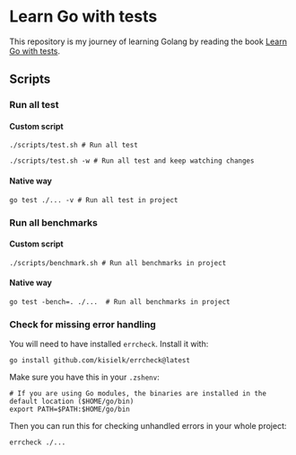 # Learn Go with tests
This repository is my journey of learning Golang by reading the book [Learn Go with tests](https://quii.gitbook.io/learn-go-with-tests).

## Scripts
### Run all test
#### Custom script
```shell
./scripts/test.sh # Run all test
```
```shell
./scripts/test.sh -w # Run all test and keep watching changes
```

#### Native way
```shell
go test ./... -v # Run all test in project
```

### Run all benchmarks
#### Custom script
```shell
./scripts/benchmark.sh # Run all benchmarks in project
```

#### Native way
```shell
go test -bench=. ./...  # Run all benchmarks in project
```

### Check for missing error handling
You will need to have installed `errcheck`. Install it with:
```shell
go install github.com/kisielk/errcheck@latest
```
Make sure you have this in your `.zshenv`:

```shell
# If you are using Go modules, the binaries are installed in the default location ($HOME/go/bin)
export PATH=$PATH:$HOME/go/bin
```

Then you can run this for checking unhandled errors in your whole project:
```shell
errcheck ./...
```
